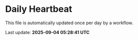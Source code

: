 # Daily Heartbeat
This file is automatically updated once per day by a workflow.

Last update: **2025-09-04 05:28:41 UTC**
